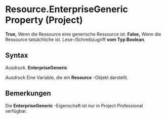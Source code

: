 
# Resource.EnterpriseGeneric Property (Project)

 **True,** Wenn die Ressource eine generische Ressource ist. **False,** Wenn die Ressource tatsächliche ist. Lese-/Schreibzugriff **vom Typ Boolean**.


## Syntax

 _Ausdruck_. **EnterpriseGeneric**

 _Ausdruck_ Eine Variable, die ein **Resource** -Objekt darstellt.


## Bemerkungen

Die  **EnterpriseGeneric** -Eigenschaft ist nur in Project Professional verfügbar.

